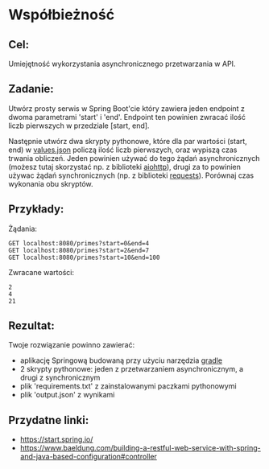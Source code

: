 # Współbieżność

## Cel:
Umiejętność wykorzystania asynchronicznego przetwarzania w API.

## Zadanie:
Utwórz prosty serwis w Spring Boot'cie który zawiera jeden endpoint z dwoma parametrami 'start' i 'end'. Endpoint ten powinien zwracać ilość liczb pierwszych w przedziale [start, end].

Następnie utwórz dwa skrypty pythonowe, które dla par wartości (start, end) w [values.json](values.json) policzą ilość liczb pierwszych, oraz wypiszą czas trwania obliczeń. Jeden powinien używać do tego żądań asynchronicznych (możesz tutaj skorzystać np. z biblioteki [aiohttp](https://docs.aiohttp.org/en/stable/)), drugi za to powinien używac żądań synchronicznych (np. z biblioteki [requests](https://requests.readthedocs.io/en/latest/)). Porównaj czas wykonania obu skryptów.

## Przykłady:
Żądania:
```
GET localhost:8080/primes?start=0&end=4
GET localhost:8080/primes?start=2&end=7
GET localhost:8080/primes?start=10&end=100
```
Zwracane wartości:
```
2
4
21
```

## Rezultat:
Twoje rozwiązanie powinno zawierać:
 - aplikację Springową budowaną przy użyciu narzędzia [gradle](https://spring.io/guides/gs/gradle/)
 - 2 skrypty pythonowe: jeden z przetwarzaniem asynchronicznym, a drugi z synchronicznym
 - plik 'requirements.txt' z zainstalowanymi paczkami pythonowymi
 - plik 'output.json' z wynikami

## Przydatne linki:
 - https://start.spring.io/
 - https://www.baeldung.com/building-a-restful-web-service-with-spring-and-java-based-configuration#controller
